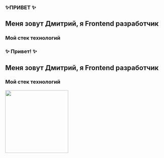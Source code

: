 ### ✨ПРИВЕТ ✨
## Меня зовут Дмитрий, я Frontend разработчик

### Мой стек технологий

### ✨ Привет! ✨
## Меня зовут Дмитрий, я Frontend разработчик

### Мой стек технологий

<img src="https://github.com/Dveyn/Dveyn/assets/45439179/ffeaf31e-20c1-460d-860f-0fa7262965fb" width="200" height="200">




<!--
**Dveyn/Dveyn** is a ✨ _special_ ✨ repository because its `README.md` (this file) appears on your GitHub profile.

Here are some ideas to get you started:

- 🔭 I’m currently working on ...
- 🌱 I’m currently learning ...
- 👯 I’m looking to collaborate on ...
- 🤔 I’m looking for help with ...
- 💬 Ask me about ...
- 📫 How to reach me: ...
- 😄 Pronouns: ...
- ⚡ Fun fact: ...
-->
